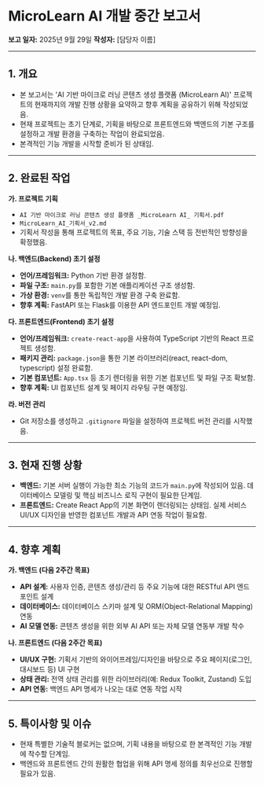 # MicroLearn AI 개발 중간 보고서

**보고 일자:** 2025년 9월 29일
**작성자:** [담당자 이름]

---

## 1. 개요

- 본 보고서는 'AI 기반 마이크로 러닝 콘텐츠 생성 플랫폼 (MicroLearn AI)' 프로젝트의 현재까지의 개발 진행 상황을 요약하고 향후 계획을 공유하기 위해 작성되었음.
- 현재 프로젝트는 초기 단계로, 기획을 바탕으로 프론트엔드와 백엔드의 기본 구조를 설정하고 개발 환경을 구축하는 작업이 완료되었음.
- 본격적인 기능 개발을 시작할 준비가 된 상태임.

---

## 2. 완료된 작업

**가. 프로젝트 기획**
- `AI 기반 마이크로 러닝 콘텐츠 생성 플랫폼 _MicroLearn AI_ 기획서.pdf`
- `MicroLearn_AI_기획서_v2.md`
- 기획서 작성을 통해 프로젝트의 목표, 주요 기능, 기술 스택 등 전반적인 방향성을 확정했음.

**나. 백엔드(Backend) 초기 설정**
- **언어/프레임워크:** Python 기반 환경 설정함.
- **파일 구조:** `main.py`를 포함한 기본 애플리케이션 구조 생성함.
- **가상 환경:** `venv`를 통한 독립적인 개발 환경 구축 완료함.
- **향후 계획:** FastAPI 또는 Flask를 이용한 API 엔드포인트 개발 예정임.

**다. 프론트엔드(Frontend) 초기 설정**
- **언어/프레임워크:** `create-react-app`을 사용하여 TypeScript 기반의 React 프로젝트 생성함.
- **패키지 관리:** `package.json`을 통한 기본 라이브러리(react, react-dom, typescript) 설정 완료함.
- **기본 컴포넌트:** `App.tsx` 등 초기 렌더링을 위한 기본 컴포넌트 및 파일 구조 확보함.
- **향후 계획:** UI 컴포넌트 설계 및 페이지 라우팅 구현 예정임.

**라. 버전 관리**
- Git 저장소를 생성하고 `.gitignore` 파일을 설정하여 프로젝트 버전 관리를 시작했음.

---

## 3. 현재 진행 상황

- **백엔드:** 기본 서버 실행이 가능한 최소 기능의 코드가 `main.py`에 작성되어 있음. 데이터베이스 모델링 및 핵심 비즈니스 로직 구현이 필요한 단계임.
- **프론트엔드:** Create React App의 기본 화면이 렌더링되는 상태임. 실제 서비스 UI/UX 디자인을 반영한 컴포넌트 개발과 API 연동 작업이 필요함.

---

## 4. 향후 계획

**가. 백엔드 (다음 2주간 목표)**
- **API 설계:** 사용자 인증, 콘텐츠 생성/관리 등 주요 기능에 대한 RESTful API 엔드포인트 설계
- **데이터베이스:** 데이터베이스 스키마 설계 및 ORM(Object-Relational Mapping) 연동
- **AI 모델 연동:** 콘텐츠 생성을 위한 외부 AI API 또는 자체 모델 연동부 개발 착수

**나. 프론트엔드 (다음 2주간 목표)**
- **UI/UX 구현:** 기획서 기반의 와이어프레임/디자인을 바탕으로 주요 페이지(로그인, 대시보드 등) UI 구현
- **상태 관리:** 전역 상태 관리를 위한 라이브러리(예: Redux Toolkit, Zustand) 도입
- **API 연동:** 백엔드 API 명세가 나오는 대로 연동 작업 시작

---

## 5. 특이사항 및 이슈

- 현재 특별한 기술적 블로커는 없으며, 기획 내용을 바탕으로 한 본격적인 기능 개발에 착수할 단계임.
- 백엔드와 프론트엔드 간의 원활한 협업을 위해 API 명세 정의를 최우선으로 진행할 필요가 있음.
